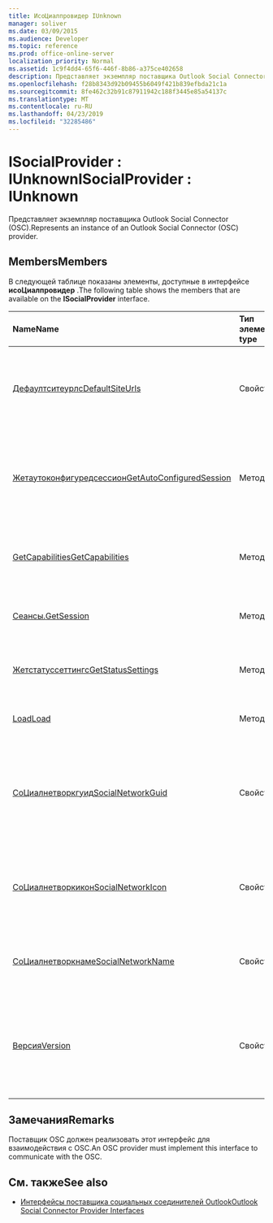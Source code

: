 ```yaml
---
title: ИсоЦиалпровидер IUnknown
manager: soliver
ms.date: 03/09/2015
ms.audience: Developer
ms.topic: reference
ms.prod: office-online-server
localization_priority: Normal
ms.assetid: 1c9f4dd4-65f6-446f-8b86-a375ce402658
description: Представляет экземпляр поставщика Outlook Social Connector (OSC).
ms.openlocfilehash: f28b8343d92b09455b6049f421b839efbda21c1a
ms.sourcegitcommit: 8fe462c32b91c87911942c188f3445e85a54137c
ms.translationtype: MT
ms.contentlocale: ru-RU
ms.lasthandoff: 04/23/2019
ms.locfileid: "32285486"
---
```

# <a name="isocialprovider--iunknown"></a><span data-ttu-id="bbb15-103">ISocialProvider : IUnknown</span><span class="sxs-lookup"><span data-stu-id="bbb15-103">ISocialProvider : IUnknown</span></span>

<span data-ttu-id="bbb15-104">Представляет экземпляр поставщика Outlook Social Connector (OSC).</span><span class="sxs-lookup"><span data-stu-id="bbb15-104">Represents an instance of an Outlook Social Connector (OSC) provider.</span></span>
  
## <a name="members"></a><span data-ttu-id="bbb15-105">Members</span><span class="sxs-lookup"><span data-stu-id="bbb15-105">Members</span></span>

<span data-ttu-id="bbb15-106">В следующей таблице показаны элементы, доступные в интерфейсе **исоЦиалпровидер** .</span><span class="sxs-lookup"><span data-stu-id="bbb15-106">The following table shows the members that are available on the **ISocialProvider** interface.</span></span> 
  
|<span data-ttu-id="bbb15-107">**Name**</span><span class="sxs-lookup"><span data-stu-id="bbb15-107">**Name**</span></span>|<span data-ttu-id="bbb15-108">**Тип элемента**</span><span class="sxs-lookup"><span data-stu-id="bbb15-108">**Member type**</span></span>|<span data-ttu-id="bbb15-109">**Описание**</span><span class="sxs-lookup"><span data-stu-id="bbb15-109">**Description**</span></span>|
|:-----|:-----|:-----|
|[<span data-ttu-id="bbb15-110">Дефаултситеурлс</span><span class="sxs-lookup"><span data-stu-id="bbb15-110">DefaultSiteUrls</span></span>](isocialprovider-defaultsiteurls.md) <br/> |<span data-ttu-id="bbb15-111">Свойство</span><span class="sxs-lookup"><span data-stu-id="bbb15-111">Property</span></span>  <br/> |<span data-ttu-id="bbb15-112">Возвращает массив строк, указывающих URL-адреса сайта для поставщика OSC.</span><span class="sxs-lookup"><span data-stu-id="bbb15-112">Returns an array of strings that specify site URLs for the OSC provider.</span></span>  <br/> |
|[<span data-ttu-id="bbb15-113">Жетаутоконфигуредсессион</span><span class="sxs-lookup"><span data-stu-id="bbb15-113">GetAutoConfiguredSession</span></span>](isocialprovider-getautoconfiguredsession.md) <br/> |<span data-ttu-id="bbb15-114">Метод</span><span class="sxs-lookup"><span data-stu-id="bbb15-114">Method</span></span>  <br/> |<span data-ttu-id="bbb15-115">Получает автоматически настроенный интерфейс [ISocialSession](isocialsessioniunknown.md).</span><span class="sxs-lookup"><span data-stu-id="bbb15-115">Gets an automatically configured [ISocialSession](isocialsessioniunknown.md) interface.</span></span>  <br/> |
|[<span data-ttu-id="bbb15-116">GetCapabilities</span><span class="sxs-lookup"><span data-stu-id="bbb15-116">GetCapabilities</span></span>](isocialprovider-getcapabilities.md) <br/> |<span data-ttu-id="bbb15-117">Метод</span><span class="sxs-lookup"><span data-stu-id="bbb15-117">Method</span></span>  <br/> |<span data-ttu-id="bbb15-118">Получает строку, описывающую возможности поставщика.</span><span class="sxs-lookup"><span data-stu-id="bbb15-118">Gets a string that describes provider capabilities.</span></span>  <br/> |
|[<span data-ttu-id="bbb15-119">Сеансы.</span><span class="sxs-lookup"><span data-stu-id="bbb15-119">GetSession</span></span>](isocialprovider-getsession.md) <br/> |<span data-ttu-id="bbb15-120">Метод</span><span class="sxs-lookup"><span data-stu-id="bbb15-120">Method</span></span>  <br/> |<span data-ttu-id="bbb15-121">Получает интерфейс [настроенный ISocialSession](isocialsessioniunknown.md) .</span><span class="sxs-lookup"><span data-stu-id="bbb15-121">Gets an [ISocialSession](isocialsessioniunknown.md) interface.</span></span>  <br/> |
|[<span data-ttu-id="bbb15-122">Жетстатуссеттингс</span><span class="sxs-lookup"><span data-stu-id="bbb15-122">GetStatusSettings</span></span>](isocialprovider-getstatussettings.md) <br/> |<span data-ttu-id="bbb15-123">Метод</span><span class="sxs-lookup"><span data-stu-id="bbb15-123">Method</span></span>  <br/> |<span data-ttu-id="bbb15-124">В настоящее время этот метод не поддерживается.</span><span class="sxs-lookup"><span data-stu-id="bbb15-124">This method is currently not supported.</span></span>  <br/> |
|[<span data-ttu-id="bbb15-125">Load</span><span class="sxs-lookup"><span data-stu-id="bbb15-125">Load</span></span>](isocialprovider-load.md) <br/> |<span data-ttu-id="bbb15-126">Метод</span><span class="sxs-lookup"><span data-stu-id="bbb15-126">Method</span></span>  <br/> |<span data-ttu-id="bbb15-127">Инициализирует поставщика OSC.</span><span class="sxs-lookup"><span data-stu-id="bbb15-127">Initializes the OSC provider.</span></span>  <br/> |
|[<span data-ttu-id="bbb15-128">СоЦиалнетворкгуид</span><span class="sxs-lookup"><span data-stu-id="bbb15-128">SocialNetworkGuid</span></span>](isocialprovider-socialnetworkguid.md) <br/> |<span data-ttu-id="bbb15-129">Свойство</span><span class="sxs-lookup"><span data-stu-id="bbb15-129">Property</span></span>  <br/> |<span data-ttu-id="bbb15-130">Возвращает идентификатор GUID, представляющий уникальный идентификатор для социальной сети.</span><span class="sxs-lookup"><span data-stu-id="bbb15-130">Returns a GUID that represents a unique identifier for the social network.</span></span>  <br/> |
|[<span data-ttu-id="bbb15-131">СоЦиалнетворкикон</span><span class="sxs-lookup"><span data-stu-id="bbb15-131">SocialNetworkIcon</span></span>](isocialprovider-socialnetworkicon.md) <br/> |<span data-ttu-id="bbb15-132">Свойство</span><span class="sxs-lookup"><span data-stu-id="bbb15-132">Property</span></span>  <br/> |<span data-ttu-id="bbb15-133">Возвращает массив байтов, представляющий значок социальной сети.</span><span class="sxs-lookup"><span data-stu-id="bbb15-133">Returns an array of bytes that represents the icon for the social network.</span></span>  <br/> |
|[<span data-ttu-id="bbb15-134">СоЦиалнетворкнаме</span><span class="sxs-lookup"><span data-stu-id="bbb15-134">SocialNetworkName</span></span>](isocialprovider-socialnetworkname.md) <br/> |<span data-ttu-id="bbb15-135">Свойство</span><span class="sxs-lookup"><span data-stu-id="bbb15-135">Property</span></span>  <br/> |<span data-ttu-id="bbb15-136">Возвращает строку, представляющую имя социальной сети.</span><span class="sxs-lookup"><span data-stu-id="bbb15-136">Returns a string that represents the social network name.</span></span>  <br/> |
|[<span data-ttu-id="bbb15-137">Версия</span><span class="sxs-lookup"><span data-stu-id="bbb15-137">Version</span></span>](isocialprovider-version.md) <br/> |<span data-ttu-id="bbb15-138">Свойство</span><span class="sxs-lookup"><span data-stu-id="bbb15-138">Property</span></span>  <br/> |<span data-ttu-id="bbb15-139">Возвращает строку, представляющую номер версии поставщика для этой социальной сети.</span><span class="sxs-lookup"><span data-stu-id="bbb15-139">Returns a string that represents the version number of the provider for this social network.</span></span>  <br/> |
   
## <a name="remarks"></a><span data-ttu-id="bbb15-140">Замечания</span><span class="sxs-lookup"><span data-stu-id="bbb15-140">Remarks</span></span>

<span data-ttu-id="bbb15-141">Поставщик OSC должен реализовать этот интерфейс для взаимодействия с OSC.</span><span class="sxs-lookup"><span data-stu-id="bbb15-141">An OSC provider must implement this interface to communicate with the OSC.</span></span>
  
## <a name="see-also"></a><span data-ttu-id="bbb15-142">См. также</span><span class="sxs-lookup"><span data-stu-id="bbb15-142">See also</span></span>

- [<span data-ttu-id="bbb15-143">Интерфейсы поставщика социальных соединителей Outlook</span><span class="sxs-lookup"><span data-stu-id="bbb15-143">Outlook Social Connector Provider Interfaces</span></span>](outlook-social-connector-provider-interfaces.md)

